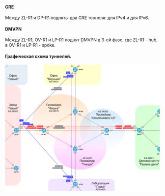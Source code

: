 #### GRE

Между ZL-R1 и DP-R1 подняты два GRE тоннеля: для IPv4 и для IPv6.


#### DMVPN

Между ZL-R1, OV-R1 и LP-R1 поднят DMVPN в 3-ей фазе, где ZL-R1 - hub, а OV-R1 и LP-R1 - spoke.


#### Графическая схема туннелей.

![](../pics/vpn.png)
